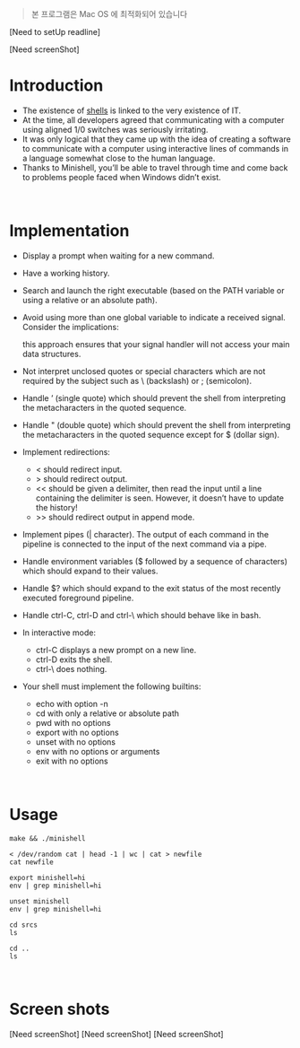 > 본 프로그램은 Mac OS 에 최적화되어 있습니다

[Need to setUp readline]

[Need screenShot]

# Introduction
- The existence of <a href="https://en.wikipedia.org/wiki/Unix_shell" target="_blank">shells</a> is linked to the very existence of IT.
- At the time, all developers agreed that communicating with a computer using aligned 1/0 switches was seriously irritating.
- It was only logical that they came up with the idea of creating a software to communicate with a computer
  using interactive lines of commands in a language somewhat close to the human language.
- Thanks to Minishell, you’ll be able to travel through time and come back to problems people faced when Windows didn’t exist.

<br/>

# Implementation
- Display a prompt when waiting for a new command.
- Have a working history.
- Search and launch the right executable (based on the PATH variable or using a relative or an absolute path).
- Avoid using more than one global variable to indicate a received signal. Consider the implications:

  this approach ensures that your signal handler will not access your main data structures.

- Not interpret unclosed quotes or special characters which are not required by the
  subject such as \ (backslash) or ; (semicolon).
- Handle ’ (single quote) which should prevent the shell from interpreting the metacharacters in the quoted sequence.
- Handle " (double quote) which should prevent the shell from interpreting the metacharacters in the quoted sequence
  except for $ (dollar sign).
- Implement redirections:
  - \< should redirect input.
  - \> should redirect output.
  - \<\< should be given a delimiter, then read the input until a line containing the
    delimiter is seen. However, it doesn’t have to update the history!
  - \>\> should redirect output in append mode.
- Implement pipes (| character). The output of each command in the pipeline is
  connected to the input of the next command via a pipe.
- Handle environment variables ($ followed by a sequence of characters) which
  should expand to their values.
- Handle $? which should expand to the exit status of the most recently executed
  foreground pipeline.
- Handle ctrl-C, ctrl-D and ctrl-\ which should behave like in bash.
- In interactive mode:
  - ctrl-C displays a new prompt on a new line.
  - ctrl-D exits the shell.
  - ctrl-\ does nothing.
- Your shell must implement the following builtins:
  - echo with option -n
  - cd with only a relative or absolute path
  - pwd with no options
  - export with no options
  - unset with no options
  - env with no options or arguments
  - exit with no options

<br/>

# Usage
```
make && ./minishell
```

```
< /dev/random cat | head -1 | wc | cat > newfile
cat newfile
```
```
export minishell=hi
env | grep minishell=hi
```
```
unset minishell
env | grep minishell=hi
```
```
cd srcs
ls
```
```
cd ..
ls
```

<br/>

# Screen shots
[Need screenShot]
[Need screenShot]
[Need screenShot]
